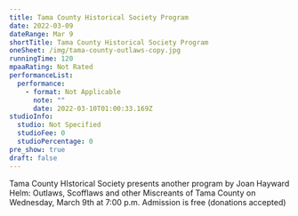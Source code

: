```yaml
---
title: Tama County Historical Society Program
date: 2022-03-09
dateRange: Mar 9
shortTitle: Tama County Historical Society Program
oneSheet: /img/tama-county-outlaws-copy.jpg
runningTime: 120
mpaaRating: Not Rated
performanceList:
  performance:
    - format: Not Applicable
      note: ""
      date: 2022-03-10T01:00:33.169Z
studioInfo:
  studio: Not Specified
  studioFee: 0
  studioPercentage: 0
pre_show: true
draft: false
---
```

Tama County HIstorical Society presents another program by Joan Hayward Helm: Outlaws, Scofflaws and other Miscreants of Tama County on Wednesday, March 9th at 7:00 p.m. Admission is free (donations accepted)